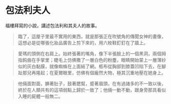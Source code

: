 # 包法利夫人

福樓拜寫的小說，講述包法利和其夫人的故事。

> 臨了，這屋子里最不實用的東西，就是那張正在吹號角的傳聞女神的畫像，這想必是從哪張化妝品廣告上剪下來的，用六枚鞋釘釘在了牆上。

> 愛瑪的頭側在右肩上。始終張著的嘴角，像下半張臉上的一個黑洞，兩個拇指鈎曲在手掌里；睫毛上仿佛撒了一層白色的粉塵，眼睛開始蒙上一層薄紗似的灰白黏膜，就像蜘蛛在上面結了網。柩布從胸部到膝蓋凹陷下去，在腳趾那兒再隆起；在夏爾眼里，仿佛有個龐然大物，極其沉重地壓在她身上。

> 他倆面對面，腆著肚子，鼓著腮幫，蹙著眉頭，在有過諸多的不一致以後，終於在人類共有的這項弱點上歸於一致了；他倆一動不動，跟身旁那具看似入睡的屍體一般無二。